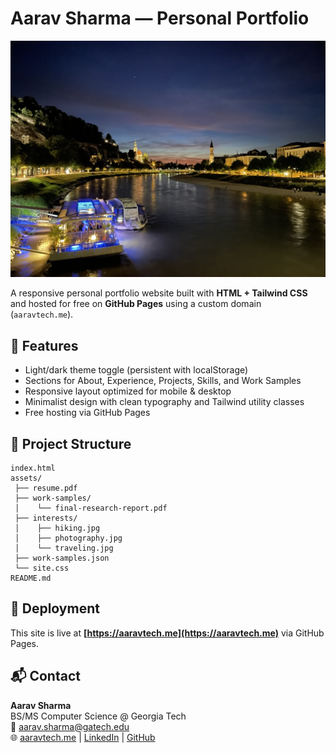 # Aarav Sharma — Personal Portfolio

![Preview](assets/interests/photography.jpg)

A responsive personal portfolio website built with **HTML + Tailwind CSS** and hosted for free on **GitHub Pages** using a custom domain (`aaravtech.me`).

## 🌟 Features
- Light/dark theme toggle (persistent with localStorage)
- Sections for About, Experience, Projects, Skills, and Work Samples
- Responsive layout optimized for mobile & desktop
- Minimalist design with clean typography and Tailwind utility classes
- Free hosting via GitHub Pages

## 📂 Project Structure
```
index.html
assets/
 ├── resume.pdf
 ├── work-samples/
 │    └── final-research-report.pdf
 ├── interests/
 │    ├── hiking.jpg
 │    ├── photography.jpg
 │    └── traveling.jpg
 ├── work-samples.json
 └── site.css
README.md
```

## 🚀 Deployment
This site is live at **[https://aaravtech.me](https://aaravtech.me)** via GitHub Pages.

## 📬 Contact
**Aarav Sharma**  
BS/MS Computer Science @ Georgia Tech  
📧 [aarav.sharma@gatech.edu](mailto:aarav.sharma@gatech.edu)  
🌐 [aaravtech.me](https://aaravtech.me) | [LinkedIn](https://www.linkedin.com/in/aaravsharma1) | [GitHub](https://github.com/AaravSharma1)

